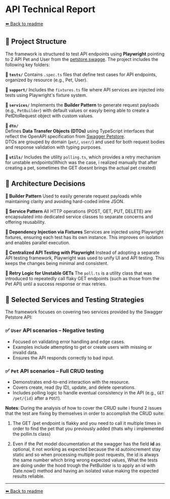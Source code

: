 # API Technical Report

[⬅️ Back to readme](README.md)

## 📌 Project Structure

The framework is structured to test API endpoints using **Playwright** pointing to 2 API Pet and User from the [petstore.swagge](<https://petstore.swagger.io/#/pet/addPet)>). The project includes the following key folders:

**🔹 `tests/`**
Contains `.spec.ts` files that define test cases for API endpoints, organized by resource (e.g., Pet, User).

**🔹 `support/`**
Includes the `fixtures.ts` file where API services are injected into tests using Playwright's fixture system.

**🔹 `services/`**
Implements the **Builder Pattern** to generate request payloads (e.g., `PetBuilder`) with default values or easyly being able to create a PetDtoRequest object with custom values.

**🔹 `dto/`**  
 Defines **Data Transfer Objects (DTOs)** using TypeScript interfaces that reflect the OpenAPI specification from [Swagger Petstore](https://petstore.swagger.io/).  
 DTOs are grouped by domain (`pet/`, `user/`) and used for both request bodies and response validation with typing purposes.

**🔹 `utils/`**
Includes the utility `polling.ts`, which provides a retry mechanism for unstable endpoints(Which was the case, i realized manually that after creating a pet, sometimes the GET doesnt brings the actual pet created)

## 🧱 Architecture Decisions

**🔹 Builder Pattern**
Used to easily generate request payloads while maintaining clarity and avoiding hard-coded inline JSON.

**🔹 Service Pattern**
All HTTP operations (POST, GET, PUT, DELETE) are encapsulated into dedicated service classes to separate concerns and offering reusability.

**🔹 Dependency Injection via Fixtures**
Services are injected using Playwright fixtures, ensuring each test has its own instance. This improves on isolation and enables parallel execution.

**🔹 Centralized API Testing with Playwright**
Instead of adopting a separate API testing framework, Playwright was used to unify UI and API testing. This keeps the changes being minimal and consistent.

**🔹 Retry Logic for Unstable GETs**
The `poll.ts` is a utility class that was introduced to repeatedly call flaky GET endpoints (such as those from the Pet API) until a success response or max retries.

## 🧪 Selected Services and Testing Strategies

The framework focuses on covering two services provided by the Swagger Petstore API:

### ✅ `User` API scenarios – **Negative testing**

- Focused on validating error handling and edge cases.
- Examples include attempting to get or create users with missing or invalid data.
- Ensures the API responds correctly to bad input.

### ✅ `Pet` API scenarios – **Full CRUD testing**

- Demonstrates end-to-end interaction with the resource.
- Covers create, read (by ID), update, and delete operations.
- Includes polling logic to handle eventual consistency in the API (e.g., `GET /pet/{id}` after a `POST`).

**Notes**: During the analysis of how to cover the CRUD suite i found 2 issues that the test are fixing by themselves in order to accomplish the CRUD suite:

1. The GET /pet endpoint is flakky and you need to call it multiple times in order to find the pet that you previously added (thats why i implemented the pollin.ts class)

2. Even if the Pet model documentation at the swagger has the field **id** as optional, it not working as expected because the id autoincrement stay static and so when processing multiple post requests, the id is always the same number which bring wrong expected values, What the tests are doing under the hood trough the PetBuilder is to apply an id with Date.now() method and having an isolated value making the expected results reliable.

---

[⬅️ Back to readme](README.md)
